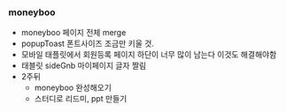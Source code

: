 ### moneyboo
- moneyboo 페이지 전체 merge
- popupToast 폰트사이즈 조금만 키울 것.
- 모바일 태플릿에서 회원등록 페이지 하단이 너무 많이 남는다 이것도 해결해야함
- 태블릿 sideGnb 마이페이지 글자 짤림
- 2주뒤
	- moneyboo 완성해오기
	- 스터디로 리드미, ppt 만들기
